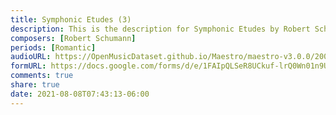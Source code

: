```yaml
---
title: Symphonic Etudes (3)
description: This is the description for Symphonic Etudes by Robert Schumann
composers: [Robert Schumann]
periods: [Romantic]
audioURL: https://OpenMusicDataset.github.io/Maestro/maestro-v3.0.0/2006/MIDI-Unprocessed_16_R1_2006_01-04_ORIG_MID--AUDIO_16_R1_2006_03_Track03_wav.midi
formURL: https://docs.google.com/forms/d/e/1FAIpQLSeR8UCkuf-lrQ0Wn01n9UsCMwAAlAf-zqsQGy3OQSy_OyAxBw/viewform
comments: true
share: true
date: 2021-08-08T07:43:13-06:00
---
```

